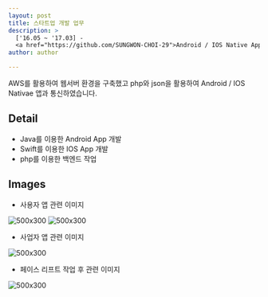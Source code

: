 ```yaml
---
layout: post
title: 스타트업 개발 업무
description: >
  ['16.05 ~ '17.03] -
  <a href="https://github.com/SUNGWON-CHOI-29">Android / IOS Native Application</a>
author: author

---
```


AWS를 활용하여 웹서버 환경을 구축했고 php와 json을 활용하여
Android / IOS Nativae 앱과 통신하였습니다.

## Detail

* Java를 이용한 Android App 개발
* Swift를 이용한 IOS App 개발
* php를 이용한 백엔드 작업


## Images

* 사용자 앱 관련 이미지

![500x300](https://sungwon-choi-29.github.io/assets/img/blog/onna_user.png)
![500x300](https://sungwon-choi-29.github.io/assets/img/blog/init.png)

* 사업자 앱 관련 이미지

![500x300](https://sungwon-choi-29.github.io/assets/img/blog/onna_owner.png)

* 페이스 리프트 작업 후 관련 이미지

![500x300](https://sungwon-choi-29.github.io/assets/img/blog/face_lift.png)
